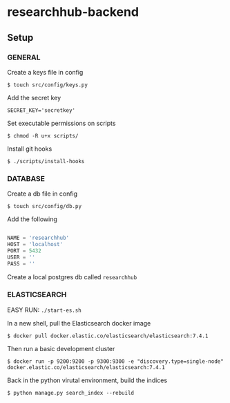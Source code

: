 # researchhub-backend

## Setup

### GENERAL

Create a keys file in config

`$ touch src/config/keys.py`

Add the secret key

`SECRET_KEY='secretkey'`

Set executable permissions on scripts

`$ chmod -R u+x scripts/`

Install git hooks

`$ ./scripts/install-hooks`

### DATABASE

Create a db file in config

`$ touch src/config/db.py`

Add the following

```python

NAME = 'researchhub'
HOST = 'localhost'
PORT = 5432
USER = ''
PASS = ''

```

Create a local postgres db called `researchhub`

### ELASTICSEARCH

EASY RUN: `./start-es.sh`



In a new shell, pull the Elasticsearch docker image

`$ docker pull docker.elastic.co/elasticsearch/elasticsearch:7.4.1`

Then run a basic development cluster

`$ docker run -p 9200:9200 -p 9300:9300 -e "discovery.type=single-node" docker.elastic.co/elasticsearch/elasticsearch:7.4.1`

Back in the python virutal environment, build the indices

`$ python manage.py search_index --rebuild`
